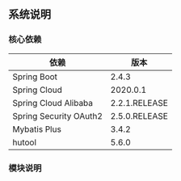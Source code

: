 ## 系统说明


### 核心依赖

| 依赖                    | 版本          |
| ---------------------- | ------------- |
| Spring Boot            | 2.4.3         |
| Spring Cloud           | 2020.0.1      |
| Spring Cloud Alibaba   | 2.2.1.RELEASE |
| Spring Security OAuth2 | 2.5.0.RELEASE |
| Mybatis Plus           | 3.4.2         |
| hutool                 | 5.6.0         |

### 模块说明


